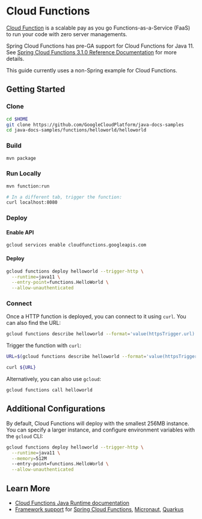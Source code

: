 # Cloud Functions

[Cloud Function](https://cloud.google.com/functions/docs/) is a scalable pay as you go Functions-as-a-Service \(FaaS\) to run your code with zero server managements.

Spring Cloud Functions has pre-GA support for Cloud Functions for Java 11. See [Spring Cloud Functions 3.1.0 Reference Documentation](https://docs.spring.io/spring-cloud-function/docs/3.1.0-M2/reference/html/gcp.html) for more details.

This guide currently uses a non-Spring example for Cloud Functions.

## Getting Started

### Clone

```bash
cd $HOME
git clone https://github.com/GoogleCloudPlatform/java-docs-samples
cd java-docs-samples/functions/helloworld/helloworld
```

### Build

```bash
mvn package
```

### Run Locally

```bash
mvn function:run

# In a different tab, trigger the function:
curl localhost:8080
```

### Deploy

#### Enable API

```text
gcloud services enable cloudfunctions.googleapis.com
```

#### Deploy

```bash
gcloud functions deploy helloworld --trigger-http \
  --runtime=java11 \
  --entry-point=functions.HelloWorld \
  --allow-unauthenticated
```

### Connect

Once a HTTP function is deployed, you can connect to it using `curl`. You can also find the URL:

```bash
gcloud functions describe helloworld --format='value(httpsTrigger.url)'
```

Trigger the function with `curl`:

```bash
URL=$(gcloud functions describe helloworld --format='value(httpsTrigger.url)')

curl ${URL}
```

Alternatively, you can also use `gcloud`:

```bash
gcloud functions call helloworld
```

## Additional Configurations

By default, Cloud Functions will deploy with the smallest 256MB instance. You can specify a larger instance, and configure environment variables with the `gcloud` CLI:

```bash
gcloud functions deploy helloworld --trigger-http \
  --runtime=java11 \
  --memory=512M
  --entry-point=functions.HelloWorld \
  --allow-unauthenticated
```

## Learn More

* [Cloud Functions Java Runtime documentation](https://cloud.google.com/functions/docs/concepts/java-runtime)
* [Framework support](https://cloud.google.com/functions/docs/concepts/java-frameworks) for [Spring Cloud Functions](https://cloud.spring.io/spring-cloud-static/spring-cloud-function/3.0.7.RELEASE/reference/html/gcp.html), [Micronaut](https://micronaut-projects.github.io/micronaut-gcp/2.0.x/guide/#cloudFunction), [Quarkus](https://quarkus.io/guides/gcp-functions)







